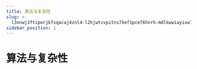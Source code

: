 ```yaml
---
title: 算法与复杂性
slug: >-
  l3nnwj3ftiporjkfsqacaj4znl4-l2hjwtcvpitns7kef1pce76hnrh-mdlkwwiayixw7ikjn8dcfuicnod-mdlkww
sidebar_position: 1
---
```



# 算法与复杂性

